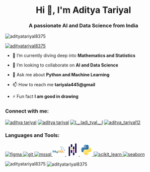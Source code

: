 <h1 align="center">Hi 👋, I'm Aditya Tariyal</h1>
<h3 align="center">A passionate AI and Data Science from India</h3>

<p align="left"> <img src="https://komarev.com/ghpvc/?username=adityatariyal8375&label=Profile%20views&color=0e75b6&style=flat" alt="adityatariyal8375" /> </p>

<p align="left"> <a href="https://github.com/ryo-ma/github-profile-trophy"><img src="https://github-profile-trophy.vercel.app/?username=adityatariyal8375" alt="adityatariyal8375" /></a> </p>

- 🌱 I’m currently diving deep into **Mathematics and Statistics**

- 👯 I’m looking to collaborate on **AI and Data Science**

- 💬 Ask me about **Python and Machine Learning**

- 📫 How to reach me **tariyala445@gmail**

- ⚡ Fun fact **I am good in drawing**

<h3 align="left">Connect with me:</h3>
<p align="left">
<a href="https://linkedin.com/in/aditya tariyal" target="blank"><img align="center" src="https://raw.githubusercontent.com/rahuldkjain/github-profile-readme-generator/master/src/images/icons/Social/linked-in-alt.svg" alt="aditya tariyal" height="30" width="40" /></a>
<a href="https://kaggle.com/aditya tariyal" target="blank"><img align="center" src="https://raw.githubusercontent.com/rahuldkjain/github-profile-readme-generator/master/src/images/icons/Social/kaggle.svg" alt="aditya tariyal" height="30" width="40" /></a>
<a href="https://instagram.com/l._.ladi_tyal._.l" target="blank"><img align="center" src="https://raw.githubusercontent.com/rahuldkjain/github-profile-readme-generator/master/src/images/icons/Social/instagram.svg" alt="l._.ladi_tyal._.l" height="30" width="40" /></a>
<a href="https://www.leetcode.com/aditya_tariyal12" target="blank"><img align="center" src="https://raw.githubusercontent.com/rahuldkjain/github-profile-readme-generator/master/src/images/icons/Social/leet-code.svg" alt="aditya_tariyal12" height="30" width="40" /></a>
</p>

<h3 align="left">Languages and Tools:</h3>
<p align="left"> <a href="https://www.figma.com/" target="_blank" rel="noreferrer"> <img src="https://www.vectorlogo.zone/logos/figma/figma-icon.svg" alt="figma" width="40" height="40"/> </a> <a href="https://git-scm.com/" target="_blank" rel="noreferrer"> <img src="https://www.vectorlogo.zone/logos/git-scm/git-scm-icon.svg" alt="git" width="40" height="40"/> </a> <a href="https://www.microsoft.com/en-us/sql-server" target="_blank" rel="noreferrer"> <img src="https://www.svgrepo.com/show/303229/microsoft-sql-server-logo.svg" alt="mssql" width="40" height="40"/> </a> <a href="https://www.mysql.com/" target="_blank" rel="noreferrer"> <img src="https://raw.githubusercontent.com/devicons/devicon/master/icons/mysql/mysql-original-wordmark.svg" alt="mysql" width="40" height="40"/> </a> <a href="https://pandas.pydata.org/" target="_blank" rel="noreferrer"> <img src="https://raw.githubusercontent.com/devicons/devicon/2ae2a900d2f041da66e950e4d48052658d850630/icons/pandas/pandas-original.svg" alt="pandas" width="40" height="40"/> </a> <a href="https://www.python.org" target="_blank" rel="noreferrer"> <img src="https://raw.githubusercontent.com/devicons/devicon/master/icons/python/python-original.svg" alt="python" width="40" height="40"/> </a> <a href="https://scikit-learn.org/" target="_blank" rel="noreferrer"> <img src="https://upload.wikimedia.org/wikipedia/commons/0/05/Scikit_learn_logo_small.svg" alt="scikit_learn" width="40" height="40"/> </a> <a href="https://seaborn.pydata.org/" target="_blank" rel="noreferrer"> <img src="https://seaborn.pydata.org/_images/logo-mark-lightbg.svg" alt="seaborn" width="40" height="40"/> </a> </p>

<p><img align="left" src="https://github-readme-stats.vercel.app/api/top-langs?username=adityatariyal8375&show_icons=true&locale=en&layout=compact" alt="adityatariyal8375" /></p>

<p>&nbsp;<img align="center" src="https://github-readme-stats.vercel.app/api?username=adityatariyal8375&show_icons=true&locale=en" alt="adityatariyal8375" /></p>
